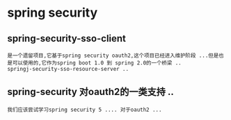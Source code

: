 # spring security
## spring-security-sso-client
    是一个遗留项目,它基于spring security oauth2,这个项目已经进入维护阶段 ...但是也是可以使用的,它作为spring boot 1.0 到 spring 2.0的一个桥梁 ..
    springj-security-sso-resource-server ..
## spring-security 对oauth2的一类支持 ..
    我们应该尝试学习spring security 5 .... 对于oauth2 ...
    